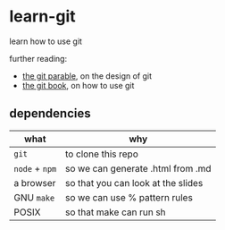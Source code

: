 # learn-git

learn how to use git

further reading:

- [the git parable][parable], on the design of git
- [the git book][book], on how to use git

[parable]: http://tom.preston-werner.com/2009/05/19/the-git-parable.html
[book]: https://git-scm.com/book/en/v2

## dependencies

| what           | why                                |
|----------------|------------------------------------|
| `git`          | to clone this repo                 |
| `node` + `npm` | so we can generate .html from .md  |
| a browser      | so that you can look at the slides |
| GNU `make`     | so we can use % pattern rules      |
| POSIX          | so that make can run sh            |
